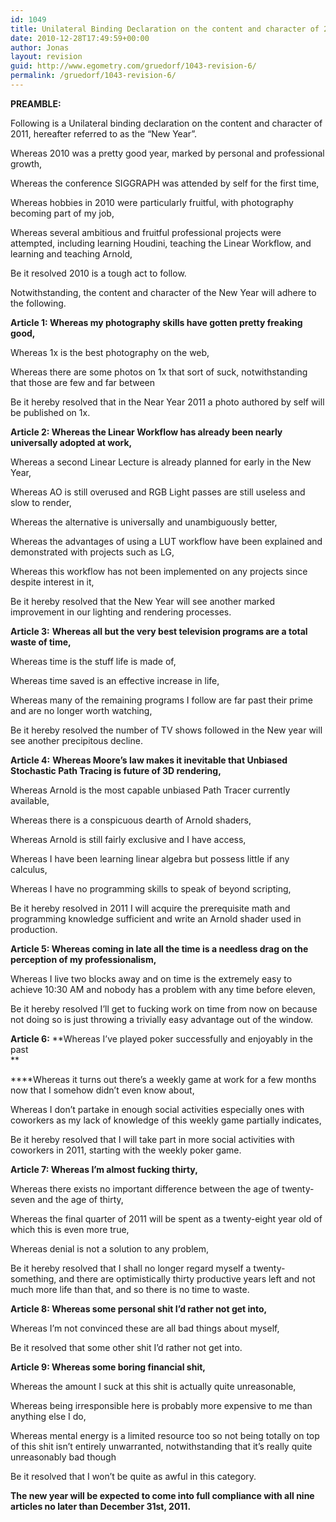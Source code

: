 ```yaml
---
id: 1049
title: Unilateral Binding Declaration on the content and character of 2011
date: 2010-12-28T17:49:59+00:00
author: Jonas
layout: revision
guid: http://www.egometry.com/gruedorf/1043-revision-6/
permalink: /gruedorf/1043-revision-6/
---
```

**PREAMBLE:** 

Following is a Unilateral binding declaration on the content and character of 2011, hereafter referred to as the &#8220;New Year&#8221;.

Whereas 2010 was a pretty good year, marked by personal and professional growth,

Whereas the conference SIGGRAPH was attended by self for the first time,

Whereas hobbies in 2010 were particularly fruitful, with photography becoming part of my job,

Whereas several ambitious and fruitful professional projects were attempted, including learning Houdini, teaching the Linear Workflow, and learning and teaching Arnold,

Be it resolved 2010 is a tough act to follow.

Notwithstanding, the content and character of the New Year will adhere to the following.

**Article 1: Whereas my photography skills have gotten pretty freaking good,**

Whereas 1x is the best photography on the web,

Whereas there are some photos on 1x that sort of suck, notwithstanding that those are few and far between

Be it hereby resolved that in the Near Year 2011 a photo authored by self will be published on 1x.

<!--more-->

**Article 2: Whereas the Linear Workflow has already been nearly universally adopted at work,**

Whereas a second Linear Lecture is already planned for early in the New Year,

Whereas AO is still overused and RGB Light passes are still useless and slow to render,

Whereas the alternative is universally and unambiguously better,

Whereas the advantages of using a LUT workflow have been explained and demonstrated with projects such as LG,

Whereas this workflow has not been implemented on any projects since despite interest in it,

Be it hereby resolved that the New Year will see another marked improvement in our lighting and rendering processes.

**Article 3:** **Whereas all but the very best television programs are a total waste of time,**

Whereas time is the stuff life is made of,

Whereas time saved is an effective increase in life,

Whereas many of the remaining programs I follow are far past their prime and are no longer worth watching,

Be it hereby resolved the number of TV shows followed in the New year will see another precipitous decline.

**Article 4:** **Whereas Moore&#8217;s law makes it inevitable that Unbiased Stochastic Path Tracing is future of 3D rendering,**

Whereas Arnold is the most capable unbiased Path Tracer currently available,

Whereas there is a conspicuous dearth of Arnold shaders,

Whereas Arnold is still fairly exclusive and I have access,

Whereas I have been learning linear algebra but possess little if any calculus,

Whereas I have no programming skills to speak of beyond scripting,

Be it hereby resolved in 2011 I will acquire the prerequisite math and programming knowledge sufficient and write an Arnold shader used in production.

**Article 5: Whereas coming in late all the time is a needless drag on the perception of my professionalism,**

Whereas I live two blocks away and on time is the extremely easy to achieve 10:30 AM and nobody has a problem with any time before eleven,

Be it hereby resolved I&#8217;ll get to fucking work on time from now on because not doing so is just throwing a trivially easy advantage out of the window.

**Article 6:** **Whereas I&#8217;ve played poker successfully and enjoyably in the past  
** 

 ****Whereas it turns out there&#8217;s a weekly game at work for a few months now that I somehow didn&#8217;t even know about,

Whereas I don&#8217;t partake in enough social activities especially ones with coworkers as my lack of knowledge of this weekly game partially indicates,

Be it hereby resolved that I will take part in more social activities with coworkers in 2011, starting with the weekly poker game.

**Article 7: Whereas I&#8217;m almost fucking thirty,**

Whereas there exists no important difference between the age of twenty-seven and the age of thirty,

Whereas the final quarter of 2011 will be spent as a twenty-eight year old of which this is even more true,

Whereas denial is not a solution to any problem,

Be it hereby resolved that I shall no longer regard myself a twenty-something, and there are optimistically thirty productive years left and not much more life than that, and so there is no time to waste.

**Article 8: Whereas some personal shit I&#8217;d rather not get into,**

Whereas I&#8217;m not convinced these are all bad things about myself,

Be it resolved that some other shit I&#8217;d rather not get into.

**Article 9: Whereas some boring financial shit,**

Whereas the amount I suck at this shit is actually quite unreasonable,

Whereas being irresponsible here is probably more expensive to me than anything else I do,

Whereas mental energy is a limited resource too so not being totally on top of this shit isn&#8217;t entirely unwarranted, notwithstanding that it&#8217;s really quite unreasonably bad though

Be it resolved that I won&#8217;t be quite as awful in this category.

**The new year will be expected to come into full compliance with all nine articles no later than December 31st, 2011.**